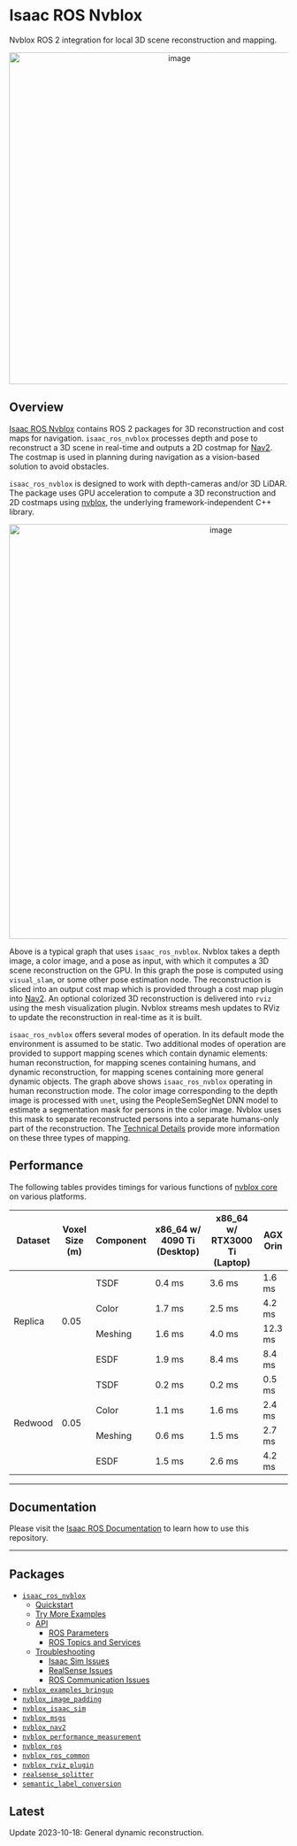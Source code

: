 # Isaac ROS Nvblox

Nvblox ROS 2 integration for local 3D scene reconstruction and mapping.

<div align="center"><a class="reference internal image-reference" href="https://media.githubusercontent.com/media/NVIDIA-ISAAC-ROS/.github/main/resources/isaac_ros_docs/repositories_and_packages/isaac_ros_nvblox/isaac_sim_nvblox_humans.gif/"><img alt="image" src="https://media.githubusercontent.com/media/NVIDIA-ISAAC-ROS/.github/main/resources/isaac_ros_docs/repositories_and_packages/isaac_ros_nvblox/isaac_sim_nvblox_humans.gif/" width="600px"/></a></div>

## Overview

[Isaac ROS Nvblox](https://github.com/NVIDIA-ISAAC-ROS/isaac_ros_nvblox) contains ROS 2 packages for 3D reconstruction and cost
maps for navigation. `isaac_ros_nvblox` processes depth and pose to
reconstruct a 3D scene in real-time and outputs a 2D costmap for
[Nav2](https://github.com/ros-planning/navigation2). The costmap is
used in planning during navigation as a vision-based solution to avoid
obstacles.

`isaac_ros_nvblox` is designed to work with depth-cameras and/or 3D LiDAR.
The package uses GPU acceleration to compute a 3D reconstruction and 2D costmaps using
[nvblox](https://github.com/nvidia-isaac/nvblox), the underlying
framework-independent C++ library.

<div align="center"><a class="reference internal image-reference" href="https://media.githubusercontent.com/media/NVIDIA-ISAAC-ROS/.github/main/resources/isaac_ros_docs/repositories_and_packages/isaac_ros_nvblox/isaac_ros_nvblox_nodegraph.png/"><img alt="image" src="https://media.githubusercontent.com/media/NVIDIA-ISAAC-ROS/.github/main/resources/isaac_ros_docs/repositories_and_packages/isaac_ros_nvblox/isaac_ros_nvblox_nodegraph.png/" width="750px"/></a></div>

Above is a typical graph that uses `isaac_ros_nvblox`.
Nvblox takes a depth image, a color image, and a pose as input, with
which it computes a 3D scene reconstruction on the GPU. In this graph
the pose is computed using `visual_slam`, or some other pose estimation
node. The reconstruction
is sliced into an output cost map which is provided through a cost map plugin
into [Nav2](https://github.com/ros-planning/navigation2).
An optional colorized 3D reconstruction is delivered into `rviz`
using the mesh visualization plugin. Nvblox streams mesh updates
to RViz to update the reconstruction in real-time as it is built.

`isaac_ros_nvblox` offers several modes of operation. In its default mode
the environment is assumed to be static. Two additional modes of operation are provided
to support mapping scenes which contain dynamic elements: human reconstruction, for
mapping scenes containing humans, and dynamic reconstruction, for mapping
scenes containing more general dynamic objects.
The graph above shows `isaac_ros_nvblox` operating in human reconstruction
mode. The color image corresponding to the depth image is processed with `unet`, using
the PeopleSemSegNet DNN model to estimate a segmentation mask for
persons in the color image. Nvblox uses this mask to separate reconstructed persons into a
separate humans-only part of the reconstruction. The [Technical Details](https://nvidia-isaac-ros.github.io/concepts/scene_reconstruction/nvblox/technical_details.html)
provide more information on these three types of mapping.

## Performance

The following tables provides timings for various functions of
[nvblox core](https://github.com/nvidia-isaac/nvblox) on various platforms.

<table class="docutils align-default">
    <thead>
        <tr class="row-odd">
            <th class="head">Dataset</th>
            <th class="head">Voxel Size (m)</th>
            <th class="head">Component</th>
            <th class="head">x86_64 w/ 4090 Ti (Desktop)</th>
            <th class="head">x86_64 w/ RTX3000 Ti (Laptop)</th>
            <th class="head">AGX Orin</th>
        </tr>
    </thead>
    <tbody>
        <tr class="row-even">
            <td rowspan="4">Replica</td>
            <td rowspan="4">0.05</td>
            <td>TSDF</td>
            <td>0.4 ms</td>
            <td>3.6 ms</td>
            <td>1.6 ms</td>
        </tr>
        <tr class="row-odd">
            <td>Color</td>
            <td>1.7 ms</td>
            <td>2.5 ms</td>
            <td>4.2 ms</td>
        </tr>
        <tr class="row-even">
            <td>Meshing</td>
            <td>1.6 ms</td>
            <td>4.0 ms</td>
            <td>12.3 ms</td>
        </tr>
        <tr class="row-odd">
            <td>ESDF</td>
            <td>1.9 ms</td>
            <td>8.4 ms</td>
            <td>8.4 ms</td>
        </tr>
        <tr class="row-even">
            <td rowspan="4">Redwood</td>
            <td rowspan="4">0.05</td>
            <td>TSDF</td>
            <td>0.2 ms</td>
            <td>0.2 ms</td>
            <td>0.5 ms</td>
        </tr>
        <tr class="row-odd">
            <td>Color</td>
            <td>1.1 ms</td>
            <td>1.6 ms</td>
            <td>2.4 ms</td>
        </tr>
        <tr class="row-even">
            <td>Meshing</td>
            <td>0.6 ms</td>
            <td>1.5 ms</td>
            <td>2.7 ms</td>
        </tr>
        <tr class="row-odd">
            <td>ESDF</td>
            <td>1.5 ms</td>
            <td>2.6 ms</td>
            <td>4.2 ms</td>
        </tr>
    </tbody>
</table>

---

## Documentation

Please visit the [Isaac ROS Documentation](https://nvidia-isaac-ros.github.io/repositories_and_packages/isaac_ros_nvblox/index.html) to learn how to use this repository.

---

## Packages

* [`isaac_ros_nvblox`](https://nvidia-isaac-ros.github.io/repositories_and_packages/isaac_ros_nvblox/isaac_ros_nvblox/index.html)
  * [Quickstart](https://nvidia-isaac-ros.github.io/repositories_and_packages/isaac_ros_nvblox/isaac_ros_nvblox/index.html#quickstart)
  * [Try More Examples](https://nvidia-isaac-ros.github.io/repositories_and_packages/isaac_ros_nvblox/isaac_ros_nvblox/index.html#try-more-examples)
  * [API](https://nvidia-isaac-ros.github.io/repositories_and_packages/isaac_ros_nvblox/isaac_ros_nvblox/index.html#api)
    * [ROS Parameters](https://nvidia-isaac-ros.github.io/repositories_and_packages/isaac_ros_nvblox/isaac_ros_nvblox/api/parameters.html)
    * [ROS Topics and Services](https://nvidia-isaac-ros.github.io/repositories_and_packages/isaac_ros_nvblox/isaac_ros_nvblox/api/topics_and_services.html)
  * [Troubleshooting](https://nvidia-isaac-ros.github.io/repositories_and_packages/isaac_ros_nvblox/isaac_ros_nvblox/index.html#troubleshooting)
    * [Isaac Sim Issues](https://nvidia-isaac-ros.github.io/repositories_and_packages/isaac_ros_nvblox/isaac_ros_nvblox/troubleshooting/troubleshooting_nvblox_isaac_sim.html)
    * [RealSense Issues](https://nvidia-isaac-ros.github.io/repositories_and_packages/isaac_ros_nvblox/isaac_ros_nvblox/troubleshooting/troubleshooting_nvblox_realsense.html)
    * [ROS Communication Issues](https://nvidia-isaac-ros.github.io/repositories_and_packages/isaac_ros_nvblox/isaac_ros_nvblox/troubleshooting/troubleshooting_nvblox_ros_communication.html)
* [`nvblox_examples_bringup`](https://nvidia-isaac-ros.github.io/repositories_and_packages/isaac_ros_nvblox/nvblox_examples_bringup/index.html)
* [`nvblox_image_padding`](https://nvidia-isaac-ros.github.io/repositories_and_packages/isaac_ros_nvblox/nvblox_image_padding/index.html)
* [`nvblox_isaac_sim`](https://nvidia-isaac-ros.github.io/repositories_and_packages/isaac_ros_nvblox/nvblox_isaac_sim/index.html)
* [`nvblox_msgs`](https://nvidia-isaac-ros.github.io/repositories_and_packages/isaac_ros_nvblox/nvblox_msgs/index.html)
* [`nvblox_nav2`](https://nvidia-isaac-ros.github.io/repositories_and_packages/isaac_ros_nvblox/nvblox_nav2/index.html)
* [`nvblox_performance_measurement`](https://nvidia-isaac-ros.github.io/repositories_and_packages/isaac_ros_nvblox/nvblox_performance_measurement/index.html)
* [`nvblox_ros`](https://nvidia-isaac-ros.github.io/repositories_and_packages/isaac_ros_nvblox/nvblox_ros/index.html)
* [`nvblox_ros_common`](https://nvidia-isaac-ros.github.io/repositories_and_packages/isaac_ros_nvblox/nvblox_ros_common/index.html)
* [`nvblox_rviz_plugin`](https://nvidia-isaac-ros.github.io/repositories_and_packages/isaac_ros_nvblox/nvblox_rviz_plugin/index.html)
* [`realsense_splitter`](https://nvidia-isaac-ros.github.io/repositories_and_packages/isaac_ros_nvblox/realsense_splitter/index.html)
* [`semantic_label_conversion`](https://nvidia-isaac-ros.github.io/repositories_and_packages/isaac_ros_nvblox/semantic_label_conversion/index.html)

## Latest

Update 2023-10-18: General dynamic reconstruction.